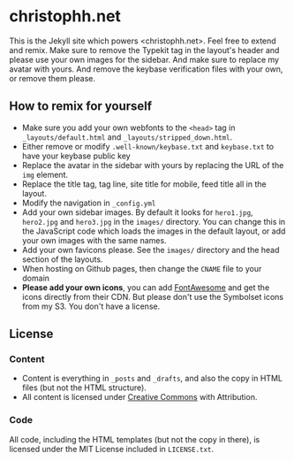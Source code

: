 # christophh.net

This is the Jekyll site which powers <christophh.net>. Feel free to extend and
remix. Make sure to remove the Typekit tag in the layout's header and please use
your own images for the sidebar. And make sure to replace my avatar
with yours. And remove the keybase verification files with your own, or remove
them please.

## How to remix for yourself

* Make sure you add your own webfonts to the `<head>` tag in
  `_layouts/default.html` and `_layouts/stripped_down.html`.
* Either remove or modify `.well-known/keybase.txt` and `keybase.txt` to have your keybase public key
* Replace the avatar in the sidebar with yours by replacing the URL of the `img`
  element.
* Replace the title tag, tag line, site title for mobile, feed title all in the
  layout.
* Modify the navigation in `_config.yml`
* Add your own sidebar images. By default it looks for `hero1.jpg`, `hero2.jpg`
  and `hero3.jpg` in the `images/` directory. You can change this in the
  JavaScript code which loads the images in the default layout, or add your own
  images with the same names.
* Add your own favicons please. See the `images/` directory and the head section
  of the layouts.
* When hosting on Github pages, then change the `CNAME` file to your domain
* __Please add your own icons__, you can add
  [FontAwesome](http://fontawesome.io) and get the icons directly from their
  CDN. But please don't use the Symbolset icons from my S3. You don't have a
  license.

## License

### Content

* Content is everything in `_posts` and `_drafts`, and also the copy in HTML files (but not the HTML structure).
* All content is licensed under [Creative Commons](http://creativecommons.org/licenses/by/3.0/) with Attribution.

### Code

All code, including the HTML templates (but not the copy in there), is licensed under the MIT License included in `LICENSE.txt`.
